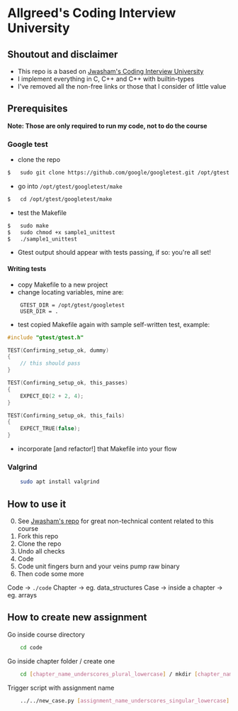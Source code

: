 # Allgreed's Coding Interview University

<!-- todo: Make TOC as prepush hook -->

<!-- Todo: Implement below -->

<!-- ### 2. Use Flashcards

To solve the problem, I made a little flashcards site where I could add flashcards of 2 types: general and code.
Each card has different formatting.

I made a mobile-first website so I could review on my phone and tablet, wherever I am.

Make your own for free:

- [Flashcards site repo](https://github.com/jwasham/computer-science-flash-cards)
- [My flash cards database (old - 1200 cards)](https://github.com/jwasham/computer-science-flash-cards/blob/master/cards-jwasham.db):
- [My flash cards database (new - 1800 cards)](https://github.com/jwasham/computer-science-flash-cards/blob/master/cards-jwasham-extreme.db):

Keep in mind I went overboard and have cards covering everything from assembly language and Python trivia to machine learning and statistics. It's way too much for what's required.

**Note on flashcards:** The first time you recognize you know the answer, don't mark it as known. You have to see the
same card and answer it several times correctly before you really know it. Repetition will put that knowledge deeper in
your brain.

An alternative to using my flashcard site is [Anki](http://ankisrs.net/), which has been recommended to me numerous times. It uses a repetition system to help you remember.
It's user-friendly, available on all platforms and has a cloud sync system. It costs $25 on iOS but is free on other platforms.

My flashcard database in Anki format: https://ankiweb.net/shared/info/25173560 (thanks [@xiewenya](https://github.com/xiewenya)) -->

<!-- 




 -->

<!-- Todo: Answer all question in arrays -->
<!-- Todo: Answer all question in lists -->
<!-- Todo: Answer all question in stacks -->
<!-- Todo: Answer all question in queues -->
<!-- Todo: Answer all question in hash tables -->

<!-- Todo: Add editorconfig to this project and write about it in the README -->

<!-- Todo: Unit testing C -->
<!-- Test case detection -->
<!-- Test suite per file -->
<!-- Assert like behavior, but on failure report also actual value and line -->
<!-- https://stackoverflow.com/questions/65820/unit-testing-c-code -->

## Shoutout and disclaimer

- This repo is a based on [Jwasham's Coding Interview University](https://github.com/jwasham/coding-interview-university)
- I implement everything in C, C++ and C++ with builtin-types
- I've removed all the non-free links or those that I consider of little value

## Prerequisites

**Note: Those are only required to run my code, not to do the course**

### Google test

- clone the repo

```sh
$   sudo git clone https://github.com/google/googletest.git /opt/gtest
```

- go into `/opt/gtest/googletest/make`

```sh
$   cd /opt/gtest/googletest/make
```

- test the Makefile

```sh
$   sudo make
$   sudo chmod +x sample1_unittest
$   ./sample1_unittest
```
- Gtest output should appear with tests passing, if so: you're all set!

#### Writing tests

- copy Makefile to a new project
- change locating variables, mine are:

```make
    GTEST_DIR = /opt/gtest/googletest
    USER_DIR = .
```

- test copied Makefile again with sample self-written test, example:

```cpp
#include "gtest/gtest.h"

TEST(Confirming_setup_ok, dummy)
{
    // this should pass
}

TEST(Confirming_setup_ok, this_passes)
{
    EXPECT_EQ(2 + 2, 4);
}

TEST(Confirming_setup_ok, this_fails)
{
    EXPECT_TRUE(false);
}
```

- incorporate [and refactor!] that Makefile into your flow

### Valgrind

```sh
    sudo apt install valgrind
```

<!-- Boost as a prerequisite to run complexity tests as well as some c++ builtin solutions -->

## How to use it
<!-- Add cool images here -->
<!-- Add shell command here -->
<!-- Add chmod +x on new_stuff.py into setup -->
0. See [Jwasham's repo](https://github.com/jwasham/coding-interview-university) for great non-technical content related to this course
2. Fork this repo
3. Clone the repo
4. Undo all checks <!-- todo: maybe a script for this? -->
5. Code 
6. Code unit fingers burn and your veins pump raw binary
7. Then code some more

<!-- Todo: Say where's what -> code / todos / extras -->

<!-- Todo: redo this -->

Code -> `./code`
Chapter -> eg. data_structures
Case -> inside a chapter -> eg. arrays

## How to create new assignment

Go inside course directory

```sh
    cd code
```

Go inside chapter folder / create one

```sh
    cd [chapter_name_underscores_plural_lowercase] / mkdir [chapter_name_underscores_plural_lowercase]
```

Trigger script with assignment name

```sh
    ../../new_case.py [assignment_name_underscores_singular_lowercase]
```
